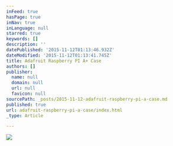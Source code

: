 ```yaml
---
inFeed: true
hasPage: true
inNav: true
inLanguage: null
starred: true
keywords: []
description: ''
datePublished: '2015-11-12T01:13:46.932Z'
dateModified: '2015-11-12T01:13:41.745Z'
title: Adafruit Raspberry PI A+ Case
authors: []
publisher:
  name: null
  domain: null
  url: null
  favicon: null
sourcePath: _posts/2015-11-12-adafruit-raspberry-pi-a-case.md
published: true
url: adafruit-raspberry-pi-a-case/index.html
_type: Article

---
```

![](https://the-grid-user-content.s3-us-west-2.amazonaws.com/bc7b195b-f54c-447e-8535-6087ac16d3a0.jpg)